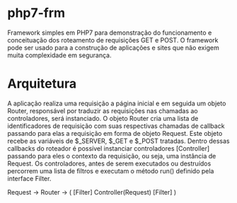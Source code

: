 # php7-frm
Framework simples em PHP7 para demonstração do funcionamento e conceituação dos roteamento de requisições GET e POST. O framework pode ser usado para a construção de aplicações e sites que não exigem muita complexidade em segurança.

# Arquitetura
A aplicação realiza uma requisição a página inicial e em seguida um objeto Router, responsável por traduzir as requisições nas chamadas ao controladores, será instanciado. O objeto Router cria uma lista de identificadores de requisição com suas respectivas chamadas de callback passando para elas a requisição em forma de objeto Request. Este objeto recebe as variáveis de $_SERVER, $_GET e $_POST tratadas. Dentro dessas callbacks do roteador é possível instanciar controladores [Controller] passando para eles o contexto da requisição, ou seja, uma instância de Request. Os controladores, antes de serem executados ou destruídos percorrem uma lista de filtros e executam o método run() definido pela interface Filter.

Request -> Router -> ( [Filter] Controller(Request) [Filter] ) 
